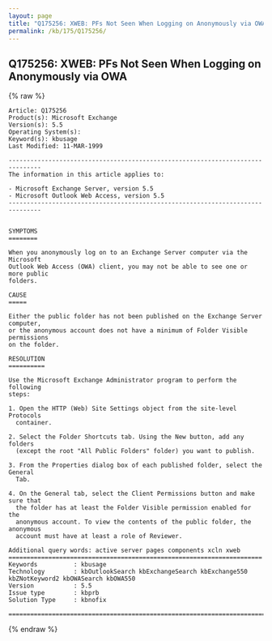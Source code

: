 ```yaml
---
layout: page
title: "Q175256: XWEB: PFs Not Seen When Logging on Anonymously via OWA"
permalink: /kb/175/Q175256/
---
```


## Q175256: XWEB: PFs Not Seen When Logging on Anonymously via OWA

{% raw %}

	Article: Q175256
	Product(s): Microsoft Exchange
	Version(s): 5.5
	Operating System(s): 
	Keyword(s): kbusage
	Last Modified: 11-MAR-1999
	
	-------------------------------------------------------------------------------
	The information in this article applies to:
	
	- Microsoft Exchange Server, version 5.5 
	- Microsoft Outlook Web Access, version 5.5 
	-------------------------------------------------------------------------------
	
	
	SYMPTOMS
	========
	
	When you anonymously log on to an Exchange Server computer via the Microsoft
	Outlook Web Access (OWA) client, you may not be able to see one or more public
	folders.
	
	CAUSE
	=====
	
	Either the public folder has not been published on the Exchange Server computer,
	or the anonymous account does not have a minimum of Folder Visible permissions
	on the folder.
	
	RESOLUTION
	==========
	
	Use the Microsoft Exchange Administrator program to perform the following
	steps:
	
	1. Open the HTTP (Web) Site Settings object from the site-level Protocols
	  container.
	
	2. Select the Folder Shortcuts tab. Using the New button, add any folders
	  (except the root "All Public Folders" folder) you want to publish.
	
	3. From the Properties dialog box of each published folder, select the General
	  Tab.
	
	4. On the General tab, select the Client Permissions button and make sure that
	  the folder has at least the Folder Visible permission enabled for the
	  anonymous account. To view the contents of the public folder, the anonymous
	  account must have at least a role of Reviewer.
	
	Additional query words: active server pages components xcln xweb
	======================================================================
	Keywords          : kbusage 
	Technology        : kbOutlookSearch kbExchangeSearch kbExchange550 kbZNotKeyword2 kbOWASearch kbOWA550
	Version           : 5.5
	Issue type        : kbprb
	Solution Type     : kbnofix
	
	=============================================================================
	

{% endraw %}
